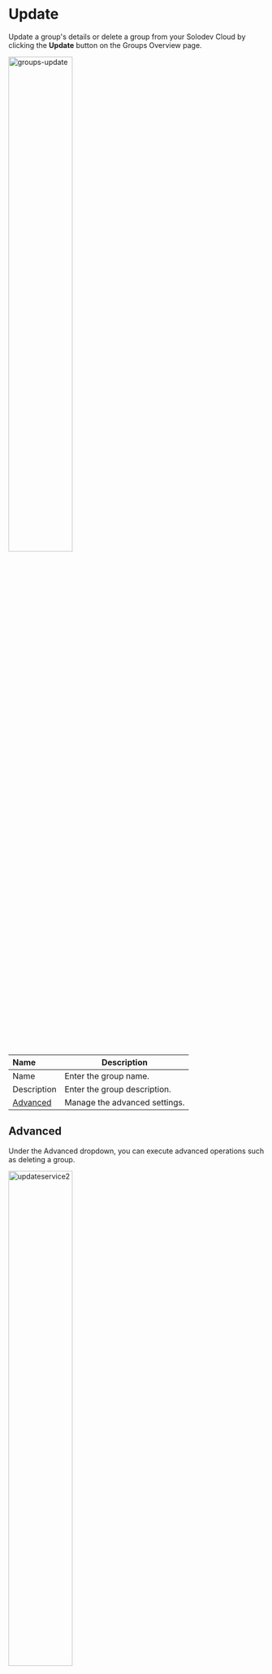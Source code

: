 # Update

Update a group's details or delete a group from your Solodev Cloud by clicking the **Update** button on the Groups Overview page.

<img src="../../../../images/groups-update.jpg" alt="groups-update" style="width: 50%; display: block"></a>

**Name** | **Description** 
:--- | ---
Name | Enter the group name.
Description | Enter the group description.
<a href="/groups/update/#advanced">Advanced</a> | Manage the advanced settings.

## Advanced

Under the Advanced dropdown, you can execute advanced operations such as deleting a group. 

<img src="../../../images/updateservice2.jpg" alt="updateservice2" style="width: 50%; display: block"></a>

**Name** | **Description** 
:--- | ---
Delete | To remove the group, type **DELETE** in all caps into the field and click the red Delete button.

!!! Note: 
Deleting a group will permanently remove the group and all of its content and cannot be undone.
!!!

## Confirm

Once you have completed all the fields, click **Submit** to apply your changes.


